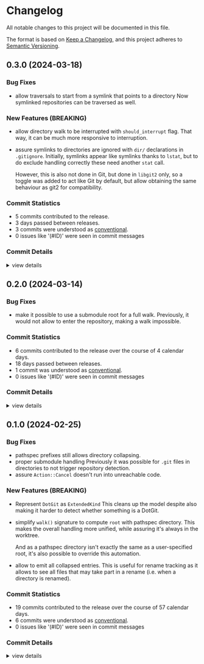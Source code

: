 # Changelog

All notable changes to this project will be documented in this file.

The format is based on [Keep a Changelog](https://keepachangelog.com/en/1.0.0/),
and this project adheres to [Semantic Versioning](https://semver.org/spec/v2.0.0.html).

## 0.3.0 (2024-03-18)

### Bug Fixes

 - <csr-id-e7e91cfaed6d40a773a65fc077b99d2e26bb28f5/> allow traversals to start from a symlink that points to a directory
   Now symlinked repositories can be traversed as well.

### New Features (BREAKING)

 - <csr-id-35b74e7992a5a732b5ae8dbdc264479a91b1d60d/> allow directory walk to be interrupted with `should_interrupt` flag.
   That way, it can be much more responsive to interruption.
 - <csr-id-cd0c8af78fd7a4f06e33ec2ce06b094b5a490877/> assure symlinks to directories are ignored with `dir/` declarations in `.gitignore`.
   Initially, symlinks appear like symlinks thanks to `lstat`, but to do
   exclude handling correctly these need another `stat` call.
   
   However, this is also not done in Git, but done in `libgit2` only,
   so a toggle was added to act like Git by default, but allow obtaining
   the same behaviour as git2 for compatibility.

### Commit Statistics

<csr-read-only-do-not-edit/>

 - 5 commits contributed to the release.
 - 3 days passed between releases.
 - 3 commits were understood as [conventional](https://www.conventionalcommits.org).
 - 0 issues like '(#ID)' were seen in commit messages

### Commit Details

<csr-read-only-do-not-edit/>

<details><summary>view details</summary>

 * **Uncategorized**
    - Prepare changelog prior to release ([`129ba3d`](https://github.com/Byron/gitoxide/commit/129ba3deccc9ada0dc571466458845939502763d))
    - Merge branch 'improvements-for-cargo' ([`41cd53e`](https://github.com/Byron/gitoxide/commit/41cd53e2af76e35e047aac4eca6324774df4cb50))
    - Allow directory walk to be interrupted with `should_interrupt` flag. ([`35b74e7`](https://github.com/Byron/gitoxide/commit/35b74e7992a5a732b5ae8dbdc264479a91b1d60d))
    - Allow traversals to start from a symlink that points to a directory ([`e7e91cf`](https://github.com/Byron/gitoxide/commit/e7e91cfaed6d40a773a65fc077b99d2e26bb28f5))
    - Assure symlinks to directories are ignored with `dir/` declarations in `.gitignore`. ([`cd0c8af`](https://github.com/Byron/gitoxide/commit/cd0c8af78fd7a4f06e33ec2ce06b094b5a490877))
</details>

## 0.2.0 (2024-03-14)

### Bug Fixes

 - <csr-id-434f5434d7242f7f3d6b595f767195c51a3acd86/> make it possible to use a submodule root for a full walk.
   Previously, it would not allow to enter the repository, making
   a walk impossible.

### Commit Statistics

<csr-read-only-do-not-edit/>

 - 6 commits contributed to the release over the course of 4 calendar days.
 - 18 days passed between releases.
 - 1 commit was understood as [conventional](https://www.conventionalcommits.org).
 - 0 issues like '(#ID)' were seen in commit messages

### Commit Details

<csr-read-only-do-not-edit/>

<details><summary>view details</summary>

 * **Uncategorized**
    - Release gix-date v0.8.5, gix-hash v0.14.2, gix-trace v0.1.8, gix-utils v0.1.11, gix-features v0.38.1, gix-actor v0.31.0, gix-validate v0.8.4, gix-object v0.42.0, gix-path v0.10.7, gix-glob v0.16.2, gix-quote v0.4.12, gix-attributes v0.22.2, gix-command v0.3.6, gix-filter v0.11.0, gix-fs v0.10.1, gix-chunk v0.4.8, gix-commitgraph v0.24.2, gix-hashtable v0.5.2, gix-revwalk v0.13.0, gix-traverse v0.38.0, gix-worktree-stream v0.11.0, gix-archive v0.11.0, gix-config-value v0.14.6, gix-tempfile v13.1.1, gix-lock v13.1.1, gix-ref v0.43.0, gix-sec v0.10.6, gix-config v0.36.0, gix-prompt v0.8.4, gix-url v0.27.2, gix-credentials v0.24.2, gix-ignore v0.11.2, gix-bitmap v0.2.11, gix-index v0.31.0, gix-worktree v0.32.0, gix-diff v0.42.0, gix-discover v0.31.0, gix-pathspec v0.7.1, gix-dir v0.2.0, gix-macros v0.1.4, gix-mailmap v0.23.0, gix-negotiate v0.13.0, gix-pack v0.49.0, gix-odb v0.59.0, gix-packetline v0.17.4, gix-transport v0.41.2, gix-protocol v0.44.2, gix-revision v0.27.0, gix-refspec v0.23.0, gix-status v0.7.0, gix-submodule v0.10.0, gix-worktree-state v0.9.0, gix v0.60.0, safety bump 26 crates ([`b050327`](https://github.com/Byron/gitoxide/commit/b050327e76f234b19be921b78b7b28e034319fdb))
    - Prepare changelogs prior to release ([`52c3bbd`](https://github.com/Byron/gitoxide/commit/52c3bbd36b9e94a0f3a78b4ada84d0c08eba27f6))
    - Merge branch 'status' ([`3e5c974`](https://github.com/Byron/gitoxide/commit/3e5c974dd62ac134711c6c2f5a5490187a6ea55e))
    - Keep lower-bound of `thiserror` low in `gix-dir` ([`917634f`](https://github.com/Byron/gitoxide/commit/917634fa694a1e91d37f6407e57ae96b3b0aec4b))
    - Fix lints for nightly, and clippy ([`f8ce3d0`](https://github.com/Byron/gitoxide/commit/f8ce3d0721b6a53713a9392f2451874f520bc44c))
    - Make it possible to use a submodule root for a full walk. ([`434f543`](https://github.com/Byron/gitoxide/commit/434f5434d7242f7f3d6b595f767195c51a3acd86))
</details>

## 0.1.0 (2024-02-25)

### Bug Fixes

 - <csr-id-95d10ee9371196cbcb8e599d28d9d05fa8b68221/> pathspec prefixes still allows directory collapsing.
 - <csr-id-dc200bf6f2cb10b6f0e45dd83bf9f82173cbb04f/> proper submodule handling
   Previously it was possible for `.git` files in directories to
   not trigger repository detection.
 - <csr-id-c04954a89dfdd8c230050b6175e2a132c73bdbfa/> assure `Action::Cancel` doesn't run into unreachable code.

### New Features (BREAKING)

 - <csr-id-bd5f44925306aa342b2b1c547779799b72372212/> Represent `DotGit` as `ExtendedKind`
   This cleans up the model despite also making it harder to detect
   whether something is a DotGit.
 - <csr-id-b6ea37a4d20e008c0b447090992c6aade0191265/> simplify `walk()` signature to compute `root` with pathspec directory.
   This makes the overall handling more unified, while assuring it's always
   in the worktree.
   
   And as a pathspec directory isn't exactly the same as a user-specified root,
   it's also possible to override this automation.
 - <csr-id-4567dbb2abf3d05bebe2206afafc40002a376d26/> allow to emit all collapsed entries.
   This is useful for rename tracking as it allows to see all files
   that may take part in a rename (i.e. when a directory is renamed).

### Commit Statistics

<csr-read-only-do-not-edit/>

 - 19 commits contributed to the release over the course of 57 calendar days.
 - 6 commits were understood as [conventional](https://www.conventionalcommits.org).
 - 0 issues like '(#ID)' were seen in commit messages

### Commit Details

<csr-read-only-do-not-edit/>

<details><summary>view details</summary>

 * **Uncategorized**
    - Release gix-date v0.8.4, gix-utils v0.1.10, gix-actor v0.30.1, gix-object v0.41.1, gix-path v0.10.6, gix-glob v0.16.1, gix-quote v0.4.11, gix-attributes v0.22.1, gix-command v0.3.5, gix-filter v0.10.0, gix-commitgraph v0.24.1, gix-worktree-stream v0.10.0, gix-archive v0.10.0, gix-config-value v0.14.5, gix-ref v0.42.0, gix-sec v0.10.5, gix-config v0.35.0, gix-prompt v0.8.3, gix-url v0.27.1, gix-credentials v0.24.1, gix-ignore v0.11.1, gix-index v0.30.0, gix-worktree v0.31.0, gix-diff v0.41.0, gix-discover v0.30.0, gix-pathspec v0.7.0, gix-dir v0.1.0, gix-pack v0.48.0, gix-odb v0.58.0, gix-transport v0.41.1, gix-protocol v0.44.1, gix-revision v0.26.1, gix-refspec v0.22.1, gix-status v0.6.0, gix-submodule v0.9.0, gix-worktree-state v0.8.0, gix v0.59.0, gix-fsck v0.3.0, gitoxide-core v0.36.0, gitoxide v0.34.0, safety bump 10 crates ([`45b4470`](https://github.com/Byron/gitoxide/commit/45b447045bc826f252129c300c531acde2652c64))
    - Prepare changelogs prior to release ([`f2e111f`](https://github.com/Byron/gitoxide/commit/f2e111f768fc1bc6182355261c20b63610cffec7))
    - Merge branch 'status' ([`d53504a`](https://github.com/Byron/gitoxide/commit/d53504a1fad41cec7b6ca2a4abb7f185d8941e3f))
    - Make it even harder to remove your own CWD ([`4d5767c`](https://github.com/Byron/gitoxide/commit/4d5767cd394d755104aa7f0c1ed5b8e01bf74b12))
    - Assure that we don't artificially make non-recursable directories visible ([`1a26732`](https://github.com/Byron/gitoxide/commit/1a26732fe897161f9bfa397efdb07aa57f3c7341))
    - Represent `DotGit` as `ExtendedKind` ([`bd5f449`](https://github.com/Byron/gitoxide/commit/bd5f44925306aa342b2b1c547779799b72372212))
    - Pathspec prefixes still allows directory collapsing. ([`95d10ee`](https://github.com/Byron/gitoxide/commit/95d10ee9371196cbcb8e599d28d9d05fa8b68221))
    - Merge branch 'status' ([`bb48c4c`](https://github.com/Byron/gitoxide/commit/bb48c4ce22650b8c76af3b147e252ebe7cedb205))
    - More natural top-level handling ([`44ccc67`](https://github.com/Byron/gitoxide/commit/44ccc67a5b4a481f769399c41f0d3fc956fd8ec8))
    - Simplify `walk()` signature to compute `root` with pathspec directory. ([`b6ea37a`](https://github.com/Byron/gitoxide/commit/b6ea37a4d20e008c0b447090992c6aade0191265))
    - Allow to emit all collapsed entries. ([`4567dbb`](https://github.com/Byron/gitoxide/commit/4567dbb2abf3d05bebe2206afafc40002a376d26))
    - Proper submodule handling ([`dc200bf`](https://github.com/Byron/gitoxide/commit/dc200bf6f2cb10b6f0e45dd83bf9f82173cbb04f))
    - Assure `Action::Cancel` doesn't run into unreachable code. ([`c04954a`](https://github.com/Byron/gitoxide/commit/c04954a89dfdd8c230050b6175e2a132c73bdbfa))
    - Merge branch 'status' ([`b8def77`](https://github.com/Byron/gitoxide/commit/b8def77e91ddc82a39ec342b89f558702a8f1d8c))
    - Make sure that `*foo*` prefixes don't end up matching any directory. ([`482d6f3`](https://github.com/Byron/gitoxide/commit/482d6f3f773fd74ddcea4be0b36ebea89017397a))
    - Merge branch 'dirwalk' ([`face359`](https://github.com/Byron/gitoxide/commit/face359443ba33e8985ec1525d5ec38b743ea7a9))
    - Implementation of the Git-style directory walk. ([`3252cfd`](https://github.com/Byron/gitoxide/commit/3252cfd570b0c0897c51939e1a8c45b35c861c53))
    - Merge branch 'gix-status' ([`c3983c6`](https://github.com/Byron/gitoxide/commit/c3983c6b8d63d85ec713ae8d661723f9cf0bd55b))
    - Initial version of the `gix-dir` crate ([`22acf0d`](https://github.com/Byron/gitoxide/commit/22acf0def5c62563300aa8eaef01cb94bcd15645))
</details>

